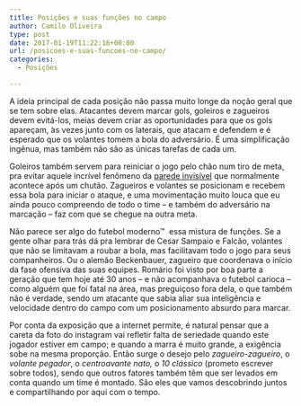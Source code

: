 ```yaml
---
title: Posições e suas funções no campo
author: Camilo Oliveira
type: post
date: 2017-01-19T11:22:16+00:00
url: /posicoes-e-suas-funcoes-no-campo/
categories:
  - Posições

---
```

A ideia principal de cada posição não passa muito longe da noção geral que se tem sobre elas. Atacantes devem marcar gols, goleiros e zagueiros devem evitá-los, meias devem criar as oportunidades para que os gols apareçam, às vezes junto com os laterais, que atacam e defendem e é esperado que os volantes tomem a bola do adversário. É uma simplificação ingênua, mas também não são as únicas tarefas de cada um.

Goleiros também servem para reiniciar o jogo pelo chão num tiro de meta, pra evitar aquele incrível fenômeno da [parede invisível][1] que normalmente acontece após um chutão. Zagueiros e volantes se posicionam e recebem essa bola para iniciar o ataque, e uma movimentação muito louca que eu ainda pouco compreendo de todo o time &#8211; e também do adversário na marcação &#8211; faz com que se chegue na outra meta.

Não parece ser algo do futebol moderno™  essa mistura de funções. Se a gente olhar para trás dá pra lembrar de Cesar Sampaio e Falcão, volantes que não se limitavam a roubar a bola, mas facilitavam todo o jogo para seus companheiros. Ou o alemão Beckenbauer, zagueiro que coordenava o início da fase ofensiva das suas equipes. Romário foi visto por boa parte a geração que tem hoje até 30 anos &#8211; e não acompanhava o futebol carioca &#8211; como alguém que foi fatal na área, mas preguiçoso fora dela, o que também não é verdade, sendo um atacante que sabia aliar sua inteligência e velocidade dentro do campo com um posicionamento absurdo para marcar.

Por conta da exposição que a internet permite, é natural pensar que a careta da foto do instagram vai refletir falta de seriedade quando este jogador estiver em campo; e quando a marra é muito grande, a exigência sobe na mesma proporção. Então surge o desejo pelo _zagueiro-zagueiro_, o _volante pegador_, o _centroavante nato,_ o _10 clássico_ (prometo escrever sobre todos), sendo que outros fatores também têm que ser levados em conta quando um time é montado. São eles que vamos descobrindo juntos e compartilhando por aqui com o tempo.

<!-- Begin MailChimp Signup Form -->

<link href="//cdn-images.mailchimp.com/embedcode/classic-10_7.css" rel="stylesheet" type="text/css" />

<div id="mc_embed_signup">
</div>

<!--End mc_embed_signup-->

 [1]: http://www.visaoencoberta.com.br/comecou/